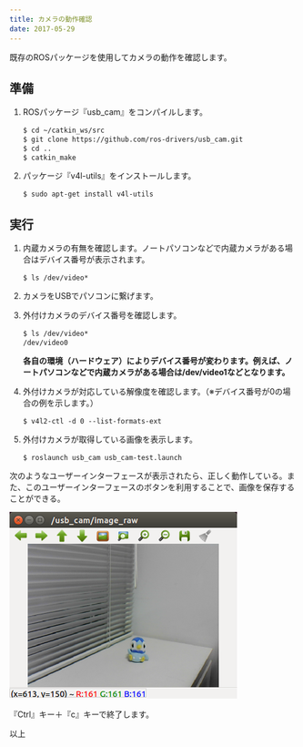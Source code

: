 ```yaml
---
title: カメラの動作確認
date: 2017-05-29
---
```


既存のROSパッケージを使用してカメラの動作を確認します。

## 準備

1. ROSパッケージ『usb_cam』をコンパイルします。

   ```shell
   $ cd ~/catkin_ws/src
   $ git clone https://github.com/ros-drivers/usb_cam.git
   $ cd ..
   $ catkin_make
   ```

1. パッケージ『v4l-utils』をインストールします。

   ```shell
   $ sudo apt-get install v4l-utils
   ```

## 実行

1. 内蔵カメラの有無を確認します。ノートパソコンなどで内蔵カメラがある場合はデバイス番号が表示されます。

   ```shell
   $ ls /dev/video*
   ```

1. カメラをUSBでパソコンに繋げます。

1. 外付けカメラのデバイス番号を確認します。

   ```shell
   $ ls /dev/video*
   /dev/video0
   ```

   __各自の環境（ハードウェア）によりデバイス番号が変わります。例えば、ノートパソコンなどで内蔵カメラがある場合は/dev/video1などとなります。__

1. 外付けカメラが対応している解像度を確認します。（※デバイス番号が0の場合の例を示します。）

   ```shell
   $ v4l2-ctl -d 0 --list-formats-ext
   ```

1. 外付けカメラが取得している画像を表示します。

   ```shell
   $ roslaunch usb_cam usb_cam-test.launch
   ```

次のようなユーザーインターフェースが表示されたら、正しく動作している。また、このユーザーインターフェースのボタンを利用することで、画像を保存することができる。

![usb_cam](images/usb_cam.png)


『Ctrl』キー＋『c』キーで終了します。

以上



